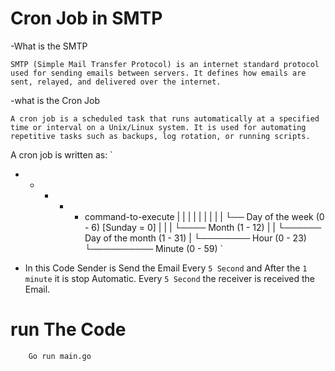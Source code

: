 ﻿# Cron Job in SMTP
 -What is the SMTP

 `
 SMTP (Simple Mail Transfer Protocol) is an internet standard protocol used for sending emails between servers. It defines how emails are sent, relayed, and delivered over the internet.
 `

 -what is the Cron Job

 `
A cron job is a scheduled task that runs automatically at a specified time or interval on a Unix/Linux system. It is used for automating repetitive tasks such as backups, log rotation, or running scripts.
 `

A cron job is written as:
`
* * * * * command-to-execute
| | | | |
| | | | └── Day of the week (0 - 6) [Sunday = 0]
| | | └──── Month (1 - 12)
| | └────── Day of the month (1 - 31)
| └──────── Hour (0 - 23)
└────────── Minute (0 - 59)
` 

- In this Code Sender is Send the Email Every `5 Second` and After the `1 minute` it is stop Automatic. Every `5 Second` the receiver is received the Email.

# run The Code

```bash
    Go run main.go
```

